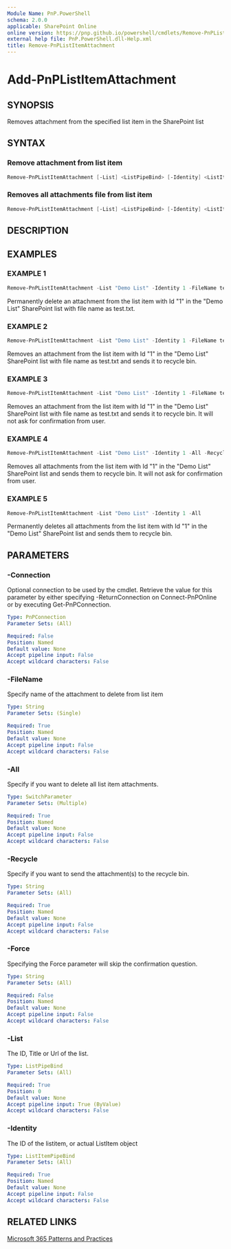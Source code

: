 ```yaml
---
Module Name: PnP.PowerShell
schema: 2.0.0
applicable: SharePoint Online
online version: https://pnp.github.io/powershell/cmdlets/Remove-PnPListItemAttachment.html
external help file: PnP.PowerShell.dll-Help.xml
title: Remove-PnPListItemAttachment
---
```

  
# Add-PnPListItemAttachment

## SYNOPSIS
Removes attachment from the specified list item in the SharePoint list

## SYNTAX

### Remove attachment from list item
```powershell
Remove-PnPListItemAttachment [-List] <ListPipeBind> [-Identity] <ListItemPipeBind> [-FileName <String>] [-Recycle <SwitchParameter>] [-Force <SwitchParameter>] [-Connection <PnPConnection>] [<CommonParameters>]
```

### Removes all attachments file from list item
```powershell
Remove-PnPListItemAttachment [-List] <ListPipeBind> [-Identity] <ListItemPipeBind> [-All <SwitchParameter>] [-Recycle <SwitchParameter>] [-Force <SwitchParameter>] [-Connection <PnPConnection>] [<CommonParameters>]
```

## DESCRIPTION

## EXAMPLES

### EXAMPLE 1
```powershell
Remove-PnPListItemAttachment -List "Demo List" -Identity 1 -FileName test.txt
```

Permanently delete an attachment from the list item with Id "1" in the "Demo List" SharePoint list with file name as test.txt.

### EXAMPLE 2
```powershell
Remove-PnPListItemAttachment -List "Demo List" -Identity 1 -FileName test.txt -Recycle
```

Removes an attachment from the list item with Id "1" in the "Demo List" SharePoint list with file name as test.txt and sends it to recycle bin.

### EXAMPLE 3
```powershell
Remove-PnPListItemAttachment -List "Demo List" -Identity 1 -FileName test.txt -Recycle -Force
```

Removes an attachment from the list item with Id "1" in the "Demo List" SharePoint list with file name as test.txt and sends it to recycle bin. It will not ask for confirmation from user.

### EXAMPLE 4
```powershell
Remove-PnPListItemAttachment -List "Demo List" -Identity 1 -All -Recycle -Force
```

Removes all attachments from the list item with Id "1" in the "Demo List" SharePoint list and sends them to recycle bin. It will not ask for confirmation from user.

### EXAMPLE 5
```powershell
Remove-PnPListItemAttachment -List "Demo List" -Identity 1 -All
```

Permanently deletes all attachments from the list item with Id "1" in the "Demo List" SharePoint list and sends them to recycle bin.

## PARAMETERS

### -Connection
Optional connection to be used by the cmdlet. Retrieve the value for this parameter by either specifying -ReturnConnection on Connect-PnPOnline or by executing Get-PnPConnection.

```yaml
Type: PnPConnection
Parameter Sets: (All)

Required: False
Position: Named
Default value: None
Accept pipeline input: False
Accept wildcard characters: False
```

### -FileName
Specify name of the attachment to delete from list item

```yaml
Type: String
Parameter Sets: (Single)

Required: True
Position: Named
Default value: None
Accept pipeline input: False
Accept wildcard characters: False
```

### -All
Specify if you want to delete all list item attachments.

```yaml
Type: SwitchParameter
Parameter Sets: (Multiple)

Required: True
Position: Named
Default value: None
Accept pipeline input: False
Accept wildcard characters: False
```

### -Recycle
Specify if you want to send the attachment(s) to the recycle bin.

```yaml
Type: String
Parameter Sets: (All)

Required: True
Position: Named
Default value: None
Accept pipeline input: False
Accept wildcard characters: False
```

### -Force
Specifying the Force parameter will skip the confirmation question.

```yaml
Type: String
Parameter Sets: (All)

Required: False
Position: Named
Default value: None
Accept pipeline input: False
Accept wildcard characters: False
```

### -List
The ID, Title or Url of the list.

```yaml
Type: ListPipeBind
Parameter Sets: (All)

Required: True
Position: 0
Default value: None
Accept pipeline input: True (ByValue)
Accept wildcard characters: False
```

### -Identity
The ID of the listitem, or actual ListItem object

```yaml
Type: ListItemPipeBind
Parameter Sets: (All)

Required: True
Position: Named
Default value: None
Accept pipeline input: False
Accept wildcard characters: False
```

## RELATED LINKS

[Microsoft 365 Patterns and Practices](https://aka.ms/m365pnp)
